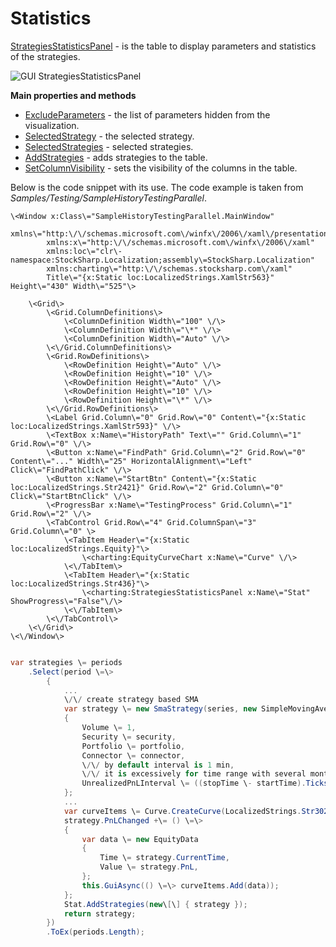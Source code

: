 # Statistics

[StrategiesStatisticsPanel](../api/StockSharp.Xaml.StrategiesStatisticsPanel.html) \- is the table to display parameters and statistics of the strategies. 

![GUI StrategiesStatisticsPanel](~/images/GUI_StrategiesStatisticsPanel.png)

**Main properties and methods**

- [ExcludeParameters](../api/StockSharp.Xaml.StrategiesStatisticsPanel.ExcludeParameters.html) \- the list of parameters hidden from the visualization.
- [SelectedStrategy](../api/StockSharp.Xaml.StrategiesStatisticsPanel.SelectedStrategy.html) \- the selected strategy.
- [SelectedStrategies](../api/StockSharp.Xaml.StrategiesStatisticsPanel.SelectedStrategies.html) \- selected strategies.
- [AddStrategies](../api/StockSharp.Xaml.StrategiesStatisticsPanel.AddStrategies.html) \- adds strategies to the table.
- [SetColumnVisibility](../api/StockSharp.Xaml.StrategiesStatisticsPanel.SetColumnVisibility.html) \- sets the visibility of the columns in the table.

Below is the code snippet with its use. The code example is taken from *Samples\/Testing\/SampleHistoryTestingParallel*. 

```xaml
\<Window x:Class\="SampleHistoryTestingParallel.MainWindow"
        xmlns\="http:\/\/schemas.microsoft.com\/winfx\/2006\/xaml\/presentation"
        xmlns:x\="http:\/\/schemas.microsoft.com\/winfx\/2006\/xaml"
        xmlns:loc\="clr\-namespace:StockSharp.Localization;assembly\=StockSharp.Localization"
        xmlns:charting\="http:\/\/schemas.stocksharp.com\/xaml"
        Title\="{x:Static loc:LocalizedStrings.XamlStr563}" Height\="430" Width\="525"\>
    
	\<Grid\>
		\<Grid.ColumnDefinitions\>
			\<ColumnDefinition Width\="100" \/\>
			\<ColumnDefinition Width\="\*" \/\>
			\<ColumnDefinition Width\="Auto" \/\>
		\<\/Grid.ColumnDefinitions\>
		\<Grid.RowDefinitions\>
			\<RowDefinition Height\="Auto" \/\>
			\<RowDefinition Height\="10" \/\>
			\<RowDefinition Height\="Auto" \/\>
			\<RowDefinition Height\="10" \/\>
			\<RowDefinition Height\="\*" \/\>
		\<\/Grid.RowDefinitions\>
		\<Label Grid.Column\="0" Grid.Row\="0" Content\="{x:Static loc:LocalizedStrings.XamlStr593}" \/\>
		\<TextBox x:Name\="HistoryPath" Text\="" Grid.Column\="1" Grid.Row\="0" \/\>
		\<Button x:Name\="FindPath" Grid.Column\="2" Grid.Row\="0" Content\="..." Width\="25" HorizontalAlignment\="Left" Click\="FindPathClick" \/\>
		\<Button x:Name\="StartBtn" Content\="{x:Static loc:LocalizedStrings.Str2421}" Grid.Row\="2" Grid.Column\="0" Click\="StartBtnClick" \/\>
		\<ProgressBar x:Name\="TestingProcess" Grid.Column\="1" Grid.Row\="2" \/\>
        \<TabControl Grid.Row\="4" Grid.ColumnSpan\="3" Grid.Column\="0" \>
            \<TabItem Header\="{x:Static loc:LocalizedStrings.Equity}"\>
                \<charting:EquityCurveChart x:Name\="Curve" \/\>
            \<\/TabItem\>
            \<TabItem Header\="{x:Static loc:LocalizedStrings.Str436}"\>
                \<charting:StrategiesStatisticsPanel x:Name\="Stat" ShowProgress\="False"\/\>
            \<\/TabItem\>
        \<\/TabControl\>
	\<\/Grid\>
\<\/Window\>
	  				
```
```cs
var strategies \= periods
	.Select(period \=\>
		{
			...
			\/\/ create strategy based SMA
			var strategy \= new SmaStrategy(series, new SimpleMovingAverage { Length \= period.Item1 }, new SimpleMovingAverage { Length \= period.Item2 })
			{
				Volume \= 1,
				Security \= security,
				Portfolio \= portfolio,
				Connector \= connector,
				\/\/ by default interval is 1 min,
				\/\/ it is excessively for time range with several months
				UnrealizedPnLInterval \= ((stopTime \- startTime).Ticks \/ 1000).To\<TimeSpan\>()
			};
			...
			var curveItems \= Curve.CreateCurve(LocalizedStrings.Str3026Params.Put(period.Item1, period.Item2), period.Item3, ChartIndicatorDrawStyles.Line);
			strategy.PnLChanged +\= () \=\>
			{
				var data \= new EquityData
				{
					Time \= strategy.CurrentTime,
					Value \= strategy.PnL,
				};
				this.GuiAsync(() \=\> curveItems.Add(data));
			};
			Stat.AddStrategies(new\[\] { strategy });
			return strategy;
		})
		.ToEx(periods.Length);
              		
	  				
```
